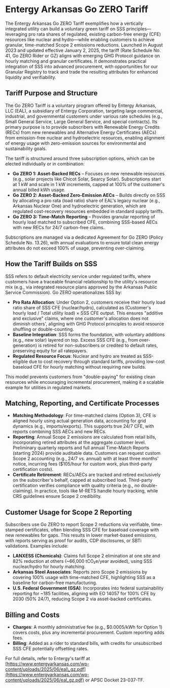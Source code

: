# Entergy Arkansas Go ZERO Tariff

The Entergy Arkansas Go ZERO Tariff exemplifies how a vertically integrated utility can build a voluntary green tariff on SSS principles—leveraging pro rata shares of regulated, existing carbon-free energy (CFE) resources like nuclear and hydro—while enabling customers to achieve granular, time-matched Scope 2 emissions reductions. Launched in August 2023 and updated effective January 2, 2025, the tariff (Rate Schedule No. 41, Go ZERO Rider or GZ) aligns with emerging GHG Protocol guidance on hourly matching and granular certificates. It demonstrates practical integration of SSS into advanced procurement, with opportunities for our Granular Registry to track and trade the resulting attributes for enhanced liquidity and verifiability.

## **Tariff Purpose and Structure**

The Go ZERO Tariff is a voluntary program offered by Entergy Arkansas, LLC (EAL), a subsidiary of Entergy Corporation, targeting large commercial, industrial, and governmental customers under various rate schedules (e.g., Small General Service, Large General Service, and special contracts). Its primary purpose is to provide subscribers with Renewable Energy Credits (RECs) from new renewables and Alternative Energy Certificates (AECs) from emission-free nuclear and hydroelectric resources, enabling alignment of energy usage with zero-emission sources for environmental and sustainability goals.

The tariff is structured around three subscription options, which can be elected individually or in combination:

* **Go ZERO 1: Asset-Backed RECs** – Focuses on new renewable resources (e.g., solar projects like Chicot Solar, Searcy Solar). Subscriptions start at 1 kW and scale in 1 kW increments, capped at 100% of the customer's annual billed kWh usage.
* **Go ZERO 2: Asset-Backed Zero-Emission AECs** – Builds directly on SSS by allocating a pro rata (load ratio) share of EAL's legacy nuclear (e.g., Arkansas Nuclear One) and hydroelectric generation, which are regulated cost-recovery resources embedded in standard supply tariffs.
* **Go ZERO 3: Time-Match Reporting** – Provides granular reporting of hourly load matched to subscribed CFE, combining SSS-based AECs with new RECs for 24/7 carbon-free claims.

Subscriptions are managed via a dedicated Agreement for Go ZERO (Policy Schedule No. 13.26), with annual evaluations to ensure total clean energy attributes do not exceed 100% of usage, preventing over-claiming.

## **How the Tariff Builds on SSS**

SSS refers to default electricity service under regulated tariffs, where customers have a traceable financial relationship to the utility's resource mix (e.g., via integrated resource plans approved by the Arkansas Public Service Commission). Go ZERO operationalizes SSS by:

* **Pro Rata Allocation**: Under Option 2, customers receive their hourly load ratio share of SSS CFE (nuclear/hydro), calculated as (Customer's hourly load / Total utility load) × SSS CFE output. This ensures "additive and exclusive" claims, where one customer's allocation does not diminish others', aligning with GHG Protocol principles to avoid resource shuffling or double-counting.
* **Baseline Integration**: SSS forms the foundation, with voluntary additions (e.g., new solar) layered on top. Excess SSS CFE (e.g., from over-generation) is retired for non-subscribers or credited to default rates, preserving equity for all ratepayers.
* **Regulated Resource Focus**: Nuclear and hydro are treated as SSS-eligible due to cost recovery through standard tariffs, providing low-cost baseload CFE for hourly matching without requiring new builds.

This model prevents customers from "double-paying" for existing clean resources while encouraging incremental procurement, making it a scalable example for utilities in regulated markets.

## **Matching, Reporting, and Certificate Processes**

* **Matching Methodology**: For time-matched claims (Option 3), CFE is aligned hourly using actual generation data, accounting for grid dynamics (e.g., imports/exports). This supports true 24/7 CFE, with reports combining SSS AECs and new RECs.
* **Reporting**: Annual Scope 2 emissions are calculated from retail bills, incorporating retired attributes at the aggregate customer level. Preliminary quarterly reports and full annual Time-Match Reports (starting 2024) provide auditable data. Customers can request custom Scope 2 accounting (e.g., 24/7 vs. annual) with at least three months' notice, incurring fees ($105/hour for custom work, plus third-party certification costs).
* **Certificate Retirement**: RECs/AECs are tracked and retired exclusively on the subscriber's behalf, capped at subscribed load. Third-party certification verifies compliance with quality criteria (e.g., no double-claiming). In practice, tools like M-RETS handle hourly tracking, while CRS guidelines ensure Scope 2 credibility.

## **Customer Usage for Scope 2 Reporting**

Subscribers use Go ZERO to report Scope 2 reductions via verifiable, time-stamped certificates, often blending SSS CFE for baseload coverage with new renewables for gaps. This results in lower market-based emissions, with reports serving as proof for audits, CDP disclosures, or SBTi validations. Examples include:

* **LANXESS (Chemicals)**: Claims full Scope 2 elimination at one site and 82% reduction at others (\~66,000 tCO₂e/year avoided), using SSS nuclear/hydro for hourly matching.
* **Arkansas Steel Associates**: Reports zero Scope 2 emissions by covering 100% usage with time-matched CFE, highlighting SSS as a baseline for carbon-free manufacturing.
* **U.S. Federal Government (GSA)**: Incorporates into federal sustainability reporting for \~185 facilities, aligning with EO 14057 for 100% CFE by 2030 (50% 24/7), reducing Scope 2 via asset-backed certificates.

## **Billing and Costs**

* **Charges**: A monthly administrative fee (e.g., $0.0005/kWh for Option 1) covers costs, plus any incremental procurement. Custom reporting adds fees.
* **Billing**: Added as a rider to standard bills, with credits for unsubscribed SSS CFE potentially offsetting rates.

For full details, refer to Entergy's tariff at [https://www.entergyarkansas.com/wp-content/uploads/2025/06/eal\_gz.pdf](https://www.entergyarkansas.com/wp-content/uploads/2025/06/eal_gz.pdf) or APSC Docket 23-037-TF.
